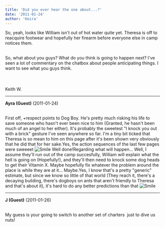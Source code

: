 ```yaml
---
title: 'Did you ever hear the one about...?'
date: '2011-01-24'
author: 'Keira'
---
```


So, yeah, looks like William isn't out of hot water quite yet. Theresa is off to reacquire footwear and hopefully her firearm before everyone else in camp notices them.<div><br></div><div>So, what about you guys? What do you think is going to happen next? I've seen a lot of commentary on the chatbox about people anticipating things. I want to see what you guys think.</div><div><br></div><div><br></div><div><br></div><div>Keith W.</div>

---
**Ayra (Guest)** (2011-01-24)

<br>First off, +respect points to Dog Boy. He's pretty much risking his life to save someone who hasn't ever been nice to him (Granted, he hasn't been much of an angel to her either). It's probably the sweetest "I knock you out with a brick" gesture I've seen anywhere so far. I'm a tiny bit ticked that Theresa is so mean to him on this page after it's been shown very obviously that he did that for her sake.Yes, the action sequences of the last few pages were sweeeet <img src="//smilies/smile.gif" alt="Smile" border="0"> Well done!Regarding what will happen... Well, I assume they'll run out of the camp succesfully, William will explain what the hell is going on (Hopefully!), and they'll then need to knock some dog heads to get their Vitamin X. Maybe hopefully fix whatever the problem around the place is while they are at it... Maybe.Yes, I know that's a pretty "generic" estimate, but since we know so little of that world (They reach it, there's a decaying building, there's dogboys on ants that aren't friendly to Theresa and that's about it), it's hard to do any better predictions than that <img src="//smilies/smile.gif" alt="Smile" border="0">

---
**J (Guest)** (2011-01-26)

<br> My guess is your going to switch to another set of charters&nbsp; just to dive us nuts!<br>

